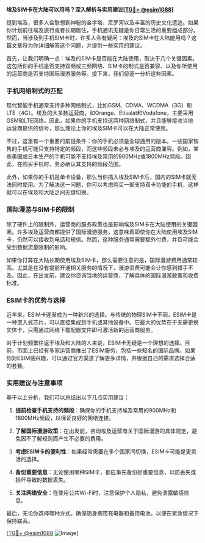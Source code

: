 **埃及SIM卡在大陆可以用吗？深入解析与实用建议[[TG💪+ @esim1088](https://t.me/s/esim1088)]**

提到埃及，很多人会联想到神秘的金字塔、尼罗河以及丰富的历史文化遗迹。如果你计划前往埃及旅行或者长期居住，手机通讯无疑是你日常生活的重要组成部分。然而，当涉及到手机SIM卡时，许多人会有疑问：埃及的SIM卡在大陆能用吗？这篇文章将为你详细解答这个问题，并提供一些实用的建议。

首先，让我们明确一点：埃及的SIM卡是否能在大陆使用，取决于几个关键因素。这包括你的手机是否支持双频或三频网络、SIM卡的制式是否兼容、以及你所使用的运营商是否支持国际漫游服务等。接下来，我们将逐一分析这些因素。

### 手机网络制式的匹配

现代智能手机通常支持多种网络制式，比如GSM、CDMA、WCDMA（3G）和LTE（4G）。埃及的大多数运营商，如Orange、Etisalat和Vodafone，主要采用GSM和LTE网络。因此，如果你的手机支持这两种网络制式，并且能够接收当地运营商提供的信号，那么理论上你的埃及SIM卡可以在大陆正常使用。

不过，这里有一个重要的前提条件：你的手机必须是全球通用的版本。一些国家销售的手机可能只支持特定的频段，而这些频段未必与埃及的运营商兼容。例如，某些美国或日本生产的手机可能不支持埃及常用的900MHz或1800MHz频段。因此，在购买手机时，务必确认其支持的频段范围。

此外，如果你的手机是单卡设备，那么当你插入埃及SIM卡后，国内的SIM卡就无法同时使用。为了解决这一问题，你可以考虑购买一部支持双卡功能的手机，这样就可以在埃及和大陆之间无缝切换。

### 国际漫游与SIM卡的限制

除了硬件上的限制外，运营商的服务政策也是影响埃及SIM卡在大陆使用的关键因素。许多埃及运营商都提供了国际漫游服务，这意味着即使你在大陆使用埃及SIM卡，仍然可以接收到电话和短信。然而，这种服务通常需要额外付费，并且可能会受到数据流量限制的影响。

如果你打算在大陆长期使用埃及SIM卡，那么需要注意的是，国际漫游费用通常较高。尤其是在没有提前开通相关服务的情况下，漫游资费可能会让你感到措手不及。因此，在出发前，建议你咨询当地的运营商，了解具体的国际漫游政策和收费标准。

### ESIM卡的优势与选择

近年来，ESIM卡逐渐成为一种新兴的选择。与传统的物理SIM卡不同，ESIM卡是一种嵌入式芯片，可以直接集成到手机或其他设备中。它最大的优势在于无需更换实体卡，只需通过网络下载配置文件即可激活新的运营商服务。

对于计划频繁往返于埃及和大陆的人来说，ESIM卡无疑是一个理想的选择。目前，市面上已经有多家运营商推出了ESIM服务，包括一些知名的国际品牌。如果你对ESIM感兴趣，可以通过官方渠道了解更多详情，并根据自己的需求选择合适的套餐。

### 实用建议与注意事项

基于以上分析，我们可以总结出以下几点实用建议：

1. **提前检查手机支持的频段**：确保你的手机支持埃及常用的900MHz和1800MHz频段，以保证良好的网络连接。
   
2. **了解国际漫游政策**：在出发前，咨询埃及运营商关于国际漫游的具体规定，避免因不了解规则而产生不必要的费用。

3. **考虑ESIM卡的便利性**：如果经常需要在多个国家间切换，ESIM卡可能是更灵活的选择。

4. **备份重要信息**：无论使用哪种SIM卡，都应事先备份好重要信息，以防丢失或损坏导致的数据丢失。

5. **关注网络安全**：在使用公共Wi-Fi时，注意保护个人隐私，避免泄露敏感信息。

最后，无论你选择哪种方式，确保随身携带充电器和备用电池，以便在紧急情况下保持联系。

[[TG💪+ @esim1088](https://t.me/s/esim1088) ![Image](https://i.postimg.cc/4NQfJmqS/Snipaste-2025-05-13-00-14-12.png)]